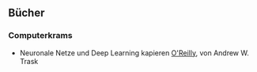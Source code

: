 ## Bücher

### Computerkrams
* Neuronale Netze und Deep Learning kapieren [O'Reilly](https://www.oreilly.com/library/view/neuronale-netze-und/9783747500170/), von Andrew W. Trask
